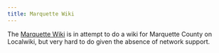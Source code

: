 ```yaml
---
title: Marquette Wiki
---
```

The [Marquette Wiki] is
in attempt to do a wiki for Marquette County on Localwiki,
but very hard to do given the absence of network support.

[Marquette Wiki]:http://localwiki.org/marquettemi
